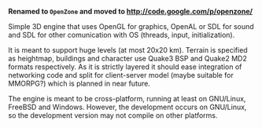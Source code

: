 **Renamed to `OpenZone` and moved to http://code.google.com/p/openzone/**

Simple 3D engine that uses OpenGL for graphics, OpenAL or SDL for sound and SDL for other comunication with OS (threads, input, initialization).

It is meant to support huge levels (at most 20x20 km). Terrain is specified as heightmap, buildings and character use Quake3 BSP and Quake2 MD2 formats respectively.
As it is strictly layered it should ease integration of networking code and split for client-server model (maybe suitable for MMORPG?) which is planned in near future.

The engine is meant to be cross-platform, running at least on GNU/Linux, FreeBSD and Windows. However, the development occurs on GNU/Linux, so the development version may not compile on other platforms.